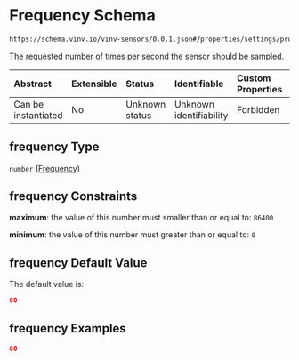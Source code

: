 # Frequency Schema

```txt
https://schema.vinv.io/vinv-sensors/0.0.1.json#/properties/settings/properties/frequency
```

The requested number of times per second the sensor should be sampled.

| Abstract            | Extensible | Status         | Identifiable            | Custom Properties | Additional Properties | Access Restrictions | Defined In                                                                                                              |
| :------------------ | :--------- | :------------- | :---------------------- | :---------------- | :-------------------- | :------------------ | :---------------------------------------------------------------------------------------------------------------------- |
| Can be instantiated | No         | Unknown status | Unknown identifiability | Forbidden         | Allowed               | none                | [dereferenced.doc.json\*](../../../../../vinv-schemas/vinv-tree/out/0.0.1/dereferenced.doc.json "open original schema") |

## frequency Type

`number` ([Frequency](dereferenced-properties-settings-properties-frequency.md))

## frequency Constraints

**maximum**: the value of this number must smaller than or equal to: `86400`

**minimum**: the value of this number must greater than or equal to: `0`

## frequency Default Value

The default value is:

```json
60
```

## frequency Examples

```json
60
```
